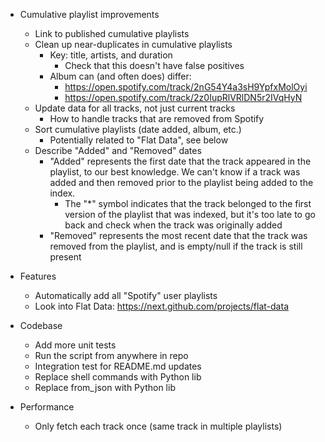 - Cumulative playlist improvements
    - Link to published cumulative playlists
    - Clean up near-duplicates in cumulative playlists
        - Key: title, artists, and duration
            - Check that this doesn't have false positives
        - Album can (and often does) differ:
            - https://open.spotify.com/track/2nG54Y4a3sH9YpfxMolOyi
            - https://open.spotify.com/track/2z0IupRlVRlDN5r2IVqHyN
    - Update data for all tracks, not just current tracks
        - How to handle tracks that are removed from Spotify
    - Sort cumulative playlists (date added, album, etc.)
        - Potentially related to "Flat Data", see below
    - Describe "Added" and "Removed" dates
        - "Added" represents the first date that the track appeared in the
          playlist, to our best knowledge. We can't know if a track was added
          and then removed prior to the playlist being added to the index.
            - The "*" symbol indicates that the track belonged to the first
              version of the playlist that was indexed, but it's too late to go
              back and check when the track was originally added
        - "Removed" represents the most recent date that the track was removed
          from the playlist, and is empty/null if the track is still present

- Features
    - Automatically add all "Spotify" user playlists
    - Look into Flat Data: https://next.github.com/projects/flat-data

- Codebase
    - Add more unit tests
    - Run the script from anywhere in repo
    - Integration test for README.md updates
    - Replace shell commands with Python lib
    - Replace from_json with Python lib

- Performance
    - Only fetch each track once (same track in multiple playlists)
